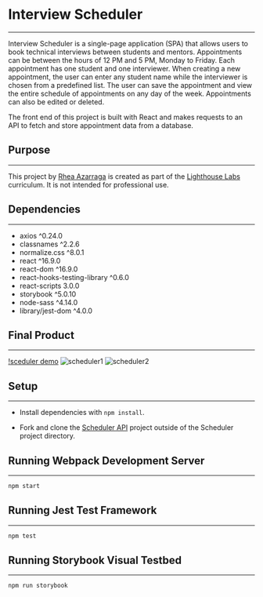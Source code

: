 # Interview Scheduler
---
Interview Scheduler is a single-page application (SPA) that allows users to book technical interviews between students and mentors. Appointments can be between the hours of 12 PM and 5 PM, Monday to Friday. Each appointment has one student and one interviewer. When creating a new appointment, the user can enter any student name while the interviewer is chosen from a predefined list. The user can save the appointment and view the entire schedule of appointments on any day of the week. Appointments can also be edited or deleted. 

The front end of this project is built with React and makes requests to an API to fetch and store appointment data from a database.

## Purpose
---
This project by [Rhea Azarraga](https://github.com/Rheaazarraga) is created as part of the [Lighthouse Labs](https://www.lighthouselabs.ca) curriculum. It is not intended for professional use. 

## Dependencies
---
- axios ^0.24.0
- classnames ^2.2.6
- normalize.css ^8.0.1
- react ^16.9.0
- react-dom ^16.9.0
- react-hooks-testing-library ^0.6.0
- react-scripts 3.0.0
- storybook ^5.0.10
- node-sass ^4.14.0
- library/jest-dom ^4.0.0

## Final Product
---
[!sceduler demo](https://user-images.githubusercontent.com/84409001/143958714-f4a5300d-5e0d-47ce-9374-7173ec50abe3.mp4)
![scheduler1](https://user-images.githubusercontent.com/84409001/143956428-d512f8cb-c363-40cd-a008-680d81925fff.png)
![scheduler2](https://user-images.githubusercontent.com/84409001/143956434-a8343f2a-95f0-4a78-8c6b-9ada1672dd52.png)

## Setup
---

- Install dependencies with `npm install`. 

- Fork and clone the [Scheduler API](https://github.com/lighthouse-labs/scheduler-api) project outside of the Scheduler project directory.

## Running Webpack Development Server
---

```sh
npm start
```

## Running Jest Test Framework
---

```sh
npm test
```

## Running Storybook Visual Testbed
---

```sh
npm run storybook
```

